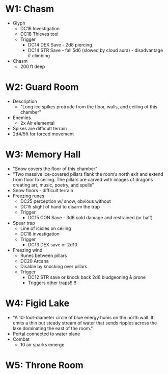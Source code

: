 # W1: Chasm

* Glyph
	* DC16 Investigation
	* DC18 Thieves tool
	* Trigger
		* DC14 DEX Save - 2d8 piercing
		* DC14 STR Save - fall 5d6 (slowed by cloud aura) - disadvantage if climbing
* Chasm
	* 200 ft deep

# W2: Guard Room

* Description
	* "Long ice spikes protrude from the floor, walls, and ceiling of this chamber"
* Enemies
	* 2x Air elemental
* Spikes are difficult terrain
* 2d4/5ft for forced movement
# W3: Memory Hall

* "Snow covers the floor of this chamber"
* "Two massive ice-covered pillars flank the room’s north exit and extend from floor to ceiling. The pillars are carved with images of dragons creating art, music, poetry, and spells"
* Snow floors - difficult terrain
* Freezing runes
	* DC25 perception w/ snow, obvious without
	* DC15 slight of hand to disarm the trap
	* Trigger
		* DC15 CON Save - 3d6 cold damage and restrained (or half)
* Spear trap
	* Line of icicles on ceiling
	* DC18 investigation
	* Trigger
		* DC13 DEX save or 2d10
* Freezing wind
	* Runes between pillars
	* DC20 Arcana
	* Disable by knocking over pillars
	* Trigger
		* DC12 STR save or knock back 2d6 bludgeoning & prone
		* Triggers other traps!!!!!

# W4: Figid Lake

* "A 10-foot-diameter circle of blue energy hums on the north wall. It emits a thin but steady stream of water that sends ripples across the lake dominating the east of the room."
* Portal connected to water plane
* Combat
	* 10 air sparks emerge

# W5: Throne Room
